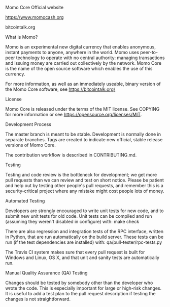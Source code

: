 Momo Core Official website

https://www.momocash.org

bitcointalk.org

What is Momo?

Momo is an experimental new digital currency that enables anonymous, instant payments to anyone, anywhere in the world. Momo uses peer-to-peer technology to operate with no central authority: managing transactions and issuing money are carried out collectively by the network. Momo Core is the name of the open source software which enables the use of this currency.

For more information, as well as an immediately useable, binary version of the Momo Core software, see https://bitcointalk.org/

License

Momo Core is released under the terms of the MIT license. See COPYING for more information or see https://opensource.org/licenses/MIT.

Development Process

The master branch is meant to be stable. Development is normally done in separate branches. Tags are created to indicate new official, stable release versions of Momo Core.

The contribution workflow is described in CONTRIBUTING.md.

Testing

Testing and code review is the bottleneck for development; we get more pull requests than we can review and test on short notice. Please be patient and help out by testing other people's pull requests, and remember this is a security-critical project where any mistake might cost people lots of money.

Automated Testing

Developers are strongly encouraged to write unit tests for new code, and to submit new unit tests for old code. Unit tests can be compiled and run (assuming they weren't disabled in configure) with: make check

There are also regression and integration tests of the RPC interface, written in Python, that are run automatically on the build server. These tests can be run (if the test dependencies are installed) with: qa/pull-tester/rpc-tests.py

The Travis CI system makes sure that every pull request is built for Windows and Linux, OS X, and that unit and sanity tests are automatically run.

Manual Quality Assurance (QA) Testing

Changes should be tested by somebody other than the developer who wrote the code. This is especially important for large or high-risk changes. It is useful to add a test plan to the pull request description if testing the changes is not straightforward.
